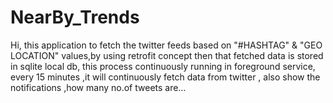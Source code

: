 # NearBy_Trends
Hi, this application to fetch the twitter feeds based on "#HASHTAG" &amp; "GEO LOCATION" values,by using retrofit concept then that fetched data is stored in sqlite local db, this process continuously running in foreground service, every 15 minutes ,it will continuously fetch data from twitter , also show the notifications ,how many no.of tweets are…
